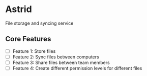 # Astrid

File storage and syncing service

## Core Features

-   [ ] Feature 1: Store files
-   [ ] Feature 2: Sync files between computers
-   [ ] Feature 3: Share files between team members
-   [ ] Feature 4: Create different permission levels for different files
